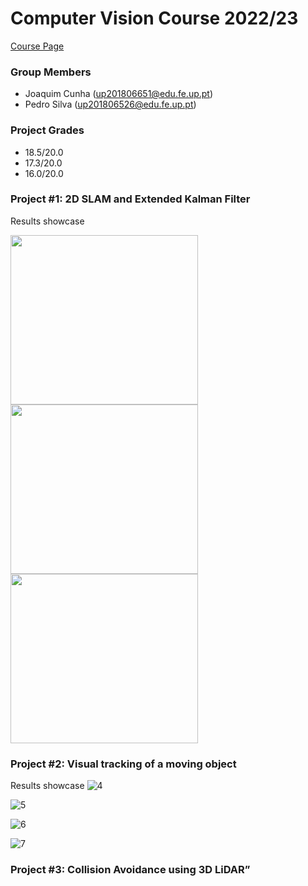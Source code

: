 # Computer Vision Course 2022/23 
[Course Page](https://sigarra.up.pt/feup/pt/ucurr_geral.ficha_uc_view?pv_ocorrencia_id=500375)  
    
### Group Members
 * Joaquim Cunha    (up201806651@edu.fe.up.pt) 
 * Pedro Silva    (up201806526@edu.fe.up.pt)

### Project Grades
 * 18.5/20.0
 * 17.3/20.0
 * 16.0/20.0

### Project #1: 2D SLAM and Extended Kalman Filter
Results showcase


<img src="https://github.com/pedrosilva2703/PM-FEUP/assets/78810496/e83c49dd-959f-4230-b90c-e6f4bc78294e" style=" width:300px ; height:271px "  >

<img src="https://github.com/pedrosilva2703/PM-FEUP/assets/78810496/962583e1-4f74-4e9c-a51f-263368bd67da" style=" width:300px ; height:271px "  >

<img src="https://github.com/pedrosilva2703/PM-FEUP/assets/78810496/90ca8f39-07ea-47a9-97e9-107eae62d7a8" style=" width:300px ; height:271px "  >



### Project #2: Visual tracking of a moving object
Results showcase
![4](https://github.com/pedrosilva2703/PM-FEUP/assets/78810496/180b21cc-3b30-4965-83c3-ee86cc7f06fd)


![5](https://github.com/pedrosilva2703/PM-FEUP/assets/78810496/caafe660-3971-4c29-b406-f68f5060fdae)


![6](https://github.com/pedrosilva2703/PM-FEUP/assets/78810496/8dbd8b75-cce2-4131-9e09-42749a5464bd)


![7](https://github.com/pedrosilva2703/PM-FEUP/assets/78810496/86f509de-043c-4b90-bc4d-162b03c221bb)




### Project #3: Collision Avoidance using 3D LiDAR”



